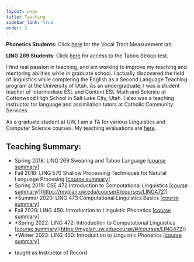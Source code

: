 ```yaml
---
layout: page
title: Teaching
sidebar_link: true
order: 2
---
```


**Phonetics Students:** Click [here](teaching/vtl/index.html) for the Vocal Tract Measurement lab.

**LING 269 Students:**  Click [here](teaching/stroop.html) for access to the Taboo Stroop test.

<!--Teaching is my first love, and I came to linguistics through the English as a Second Language (ESL) Teaching program at the University of Utah.-->I find real passion in teaching, and am working to improve my teaching and mentoring abilities while in graduate school.  I actually discovered the field of linguistics while completing the English as a Second Language Teaching program at the University of Utah.  As an undergraduate, I was a student teacher of Intermediate ESL and Content ESL Math and Science at Cottonwood High School in Salt Lake City, Utah.  I also was a teaching instructor for language and assimilation tutors at Catholic Community Services.

As a graduate student at UW, I am a TA for various Linguistics and Computer Science courses.  My teaching evaluations are [here](docs/teaching_evals.pdf).  <!--I also have <a href=docs/teaching_goals.html>ongoing goals for improving student outcomes</a>.-->

## Teaching Summary:

- Spring 2018:  LING 269 Swearing and Taboo Language \[[course summary](https://myplan.uw.edu/course/#/courses/LING269)\]
- Fall 2018:  LING 570 Shallow Processing Techniques for Natural Language Procesing \[[course summary](https://myplan.uw.edu/course/#/courses/LING570)\]
- Spring 2019:  CSE 472 Introduction to Computational Linguistics \[[course summary](http://courses.washington.edu/ling472)/](https://myplan.uw.edu/course/#/courses/LING472))
- \*Summer 2020:  LING 473 Computational Linguistics Basics \[[course summary](https://myplan.uw.edu/course/#/courses/LING473)\]
- Fall 2020:  LING 450:  Introduction to Linguistic Phonetics \[[course summary](https://myplan.uw.edu/course/#/courses/LING450)\]
- \*Spring 2022: LING 472: Introduction to Computational Linguistics \[[course summary](http://courses.washington.edu/ling472)\](https://myplan.uw.edu/course/#/courses/LING472))
- \*Winter 2023:  LING 450:  Introduction to Linguistic Phonetics \[[course summary](https://myplan.uw.edu/course/#/courses/LING450)\]

* taught as Instructor of Record
